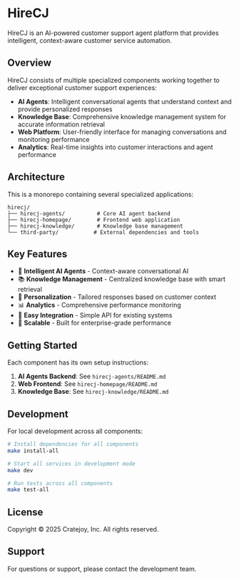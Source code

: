 # HireCJ

HireCJ is an AI-powered customer support agent platform that provides intelligent, context-aware customer service automation.

## Overview

HireCJ consists of multiple specialized components working together to deliver exceptional customer support experiences:

- **AI Agents**: Intelligent conversational agents that understand context and provide personalized responses
- **Knowledge Base**: Comprehensive knowledge management system for accurate information retrieval
- **Web Platform**: User-friendly interface for managing conversations and monitoring performance
- **Analytics**: Real-time insights into customer interactions and agent performance

## Architecture

This is a monorepo containing several specialized applications:

```
hirecj/
├── hirecj-agents/          # Core AI agent backend
├── hirecj-homepage/        # Frontend web application  
├── hirecj-knowledge/       # Knowledge base management
└── third-party/           # External dependencies and tools
```

## Key Features

- 🤖 **Intelligent AI Agents** - Context-aware conversational AI
- 📚 **Knowledge Management** - Centralized knowledge base with smart retrieval
- 🎯 **Personalization** - Tailored responses based on customer context
- 📊 **Analytics** - Comprehensive performance monitoring
- 🔧 **Easy Integration** - Simple API for existing systems
- 🚀 **Scalable** - Built for enterprise-grade performance

## Getting Started

Each component has its own setup instructions:

1. **AI Agents Backend**: See `hirecj-agents/README.md`
2. **Web Frontend**: See `hirecj-homepage/README.md`  
3. **Knowledge Base**: See `hirecj-knowledge/README.md`

## Development

For local development across all components:

```bash
# Install dependencies for all components
make install-all

# Start all services in development mode
make dev

# Run tests across all components
make test-all
```

## License

Copyright © 2025 Cratejoy, Inc. All rights reserved.

## Support

For questions or support, please contact the development team.
